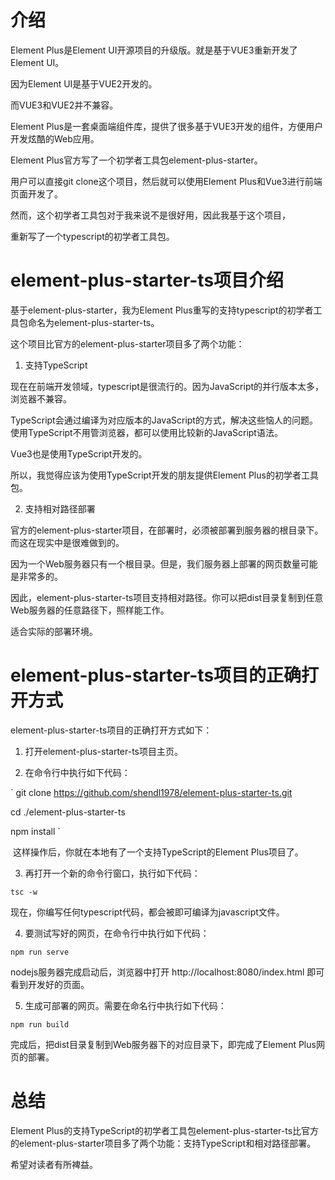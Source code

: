 # 介绍
Element Plus是Element UI开源项目的升级版。就是基于VUE3重新开发了Element UI。

因为Element UI是基于VUE2开发的。

而VUE3和VUE2并不兼容。

Element Plus是一套桌面端组件库，提供了很多基于VUE3开发的组件，方便用户开发炫酷的Web应用。



Element Plus官方写了一个初学者工具包element-plus-starter。

用户可以直接git clone这个项目，然后就可以使用Element Plus和Vue3进行前端页面开发了。

然而，这个初学者工具包对于我来说不是很好用，因此我基于这个项目，

重新写了一个typescript的初学者工具包。





# element-plus-starter-ts项目介绍
基于element-plus-starter，我为Element Plus重写的支持typescript的初学者工具包命名为element-plus-starter-ts。

这个项目比官方的element-plus-starter项目多了两个功能：



1. 支持TypeScript

现在在前端开发领域，typescript是很流行的。因为JavaScript的并行版本太多，浏览器不兼容。

TypeScript会通过编译为对应版本的JavaScript的方式，解决这些恼人的问题。使用TypeScript不用管浏览器，都可以使用比较新的JavaScript语法。

Vue3也是使用TypeScript开发的。

所以，我觉得应该为使用TypeScript开发的朋友提供Element Plus的初学者工具包。



2. 支持相对路径部署
   

官方的element-plus-starter项目，在部署时，必须被部署到服务器的根目录下。而这在现实中是很难做到的。

因为一个Web服务器只有一个根目录。但是，我们服务器上部署的网页数量可能是非常多的。

因此，element-plus-starter-ts项目支持相对路径。你可以把dist目录复制到任意Web服务器的任意路径下，照样能工作。

适合实际的部署环境。



# element-plus-starter-ts项目的正确打开方式
element-plus-starter-ts项目的正确打开方式如下：



1. 打开element-plus-starter-ts项目主页。



2. 在命令行中执行如下代码：
   
`
git clone https://github.com/shendl1978/element-plus-starter-ts.git

cd ./element-plus-starter-ts

npm install
`

 这样操作后，你就在本地有了一个支持TypeScript的Element Plus项目了。



3. 再打开一个新的命令行窗口，执行如下代码：
   
`
tsc -w
`

现在，你编写任何typescript代码，都会被即可编译为javascript文件。



4. 要测试写好的网页，在命令行中执行如下代码：
   
`
npm run serve
`

nodejs服务器完成启动后，浏览器中打开 http://localhost:8080/index.html 即可看到开发好的页面。



5. 生成可部署的网页。需要在命名行中执行如下代码：


`
npm run build
`

完成后，把dist目录复制到Web服务器下的对应目录下，即完成了Element Plus网页的部署。



# 总结
Element Plus的支持TypeScript的初学者工具包element-plus-starter-ts比官方的element-plus-starter项目多了两个功能：支持TypeScript和相对路径部署。

希望对读者有所裨益。



